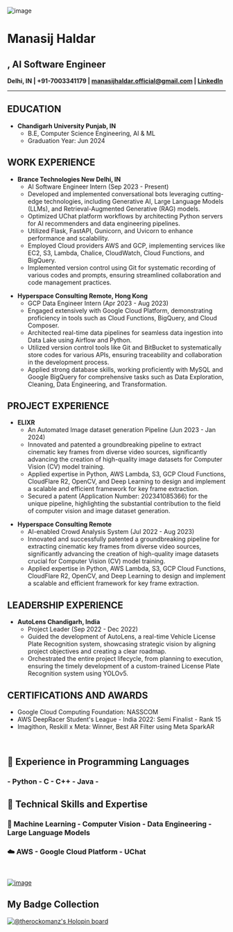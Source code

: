 ![image](https://media.licdn.com/dms/image/D4D16AQHvMkMtZMkDPw/profile-displaybackgroundimage-shrink_200_800/0/1688903162376?e=2147483647&v=beta&t=SIfM6qzISCpLVLy1g1D0k7Oop0nLEOg7hv-bVRDxWPA)

<h1>Manasij Haldar</h1><h2>, AI Software Engineer</h2>
<p><strong>Delhi, IN | +91-7003341179 | <a href="mailto:manasijhaldar.official@gmail.com">manasijhaldar.official@gmail.com</a> | <a href="https://www.linkedin.com/in/manasij-haldar/">LinkedIn</a></strong></p>

<hr>

<h2>EDUCATION</h2>
<ul>
  <li><strong>Chandigarh University Punjab, IN</strong>
    <ul>
      <li>B.E, Computer Science Engineering, AI & ML</li>
      <li>Graduation Year: Jun 2024</li>
    </ul>
  </li>
</ul>

<h2>WORK EXPERIENCE</h2>
<ul>
  <li><strong>Brance Technologies New Delhi, IN</strong>
    <ul>
      <li>AI Software Engineer Intern (Sep 2023 - Present)</li>
      <li>Developed and implemented conversational bots leveraging cutting-edge technologies, including Generative AI, Large Language Models (LLMs), and Retrieval-Augmented Generative (RAG) models.</li>
      <li>Optimized UChat platform workflows by architecting Python servers for AI recommenders and data engineering pipelines.</li>
      <li>Utilized Flask, FastAPI, Gunicorn, and Uvicorn to enhance performance and scalability.</li>
      <li>Employed Cloud providers AWS and GCP, implementing services like EC2, S3, Lambda, Chalice, CloudWatch, Cloud Functions, and BigQuery.</li>
      <li>Implemented version control using Git for systematic recording of various codes and prompts, ensuring streamlined collaboration and code management practices.</li>
    </ul>
  </li>
</ul>

<ul>
  <li><strong>Hyperspace Consulting Remote, Hong Kong</strong>
    <ul>
      <li>GCP Data Engineer Intern (Apr 2023 - Aug 2023)</li>
      <li>Engaged extensively with Google Cloud Platform, demonstrating proficiency in tools such as Cloud Functions, BigQuery, and Cloud Composer.</li>
      <li>Architected real-time data pipelines for seamless data ingestion into Data Lake using Airflow and Python.</li>
      <li>Utilized version control tools like Git and BitBucket to systematically store codes for various APIs, ensuring traceability and collaboration in the development process.</li>
      <li>Applied strong database skills, working proficiently with MySQL and Google BigQuery for comprehensive tasks such as Data Exploration, Cleaning, Data Engineering, and Transformation.</li>
    </ul>
  </li>
</ul>

<h2>PROJECT EXPERIENCE</h2>
<ul>
  <li><strong>ELIXR</strong>
    <ul>
      <li>An Automated Image dataset generation Pipeline (Jun 2023 - Jan 2024)</li>
      <li>Innovated and patented a groundbreaking pipeline to extract cinematic key frames from diverse video sources, significantly advancing the creation of high-quality image datasets for Computer Vision (CV) model training.</li>
      <li>Applied expertise in Python, AWS Lambda, S3, GCP Cloud Functions, CloudFlare R2, OpenCV, and Deep Learning to design and implement a scalable and efficient framework for key frame extraction.</li>
      <li>Secured a patent (Application Number: 202341085366) for the unique pipeline, highlighting the substantial contribution to the field of computer vision and image dataset generation.</li>
    </ul>
  </li>
</ul>

<ul>
  <li><strong>Hyperspace Consulting Remote</strong>
    <ul>
      <li>AI-enabled Crowd Analysis System (Jul 2022 - Aug 2023)</li>
      <li>Innovated and successfully patented a groundbreaking pipeline for extracting cinematic key frames from diverse video sources, significantly advancing the creation of high-quality image datasets crucial for Computer Vision (CV) model training.</li>
      <li>Applied expertise in Python, AWS Lambda, S3, GCP Cloud Functions, CloudFlare R2, OpenCV, and Deep Learning to design and implement a scalable and efficient framework for key frame extraction.</li>
    </ul>
  </li>
</ul>

<h2>LEADERSHIP EXPERIENCE</h2>
<ul>
  <li><strong>AutoLens Chandigarh, India</strong>
    <ul>
      <li>Project Leader (Sep 2022 - Dec 2022)</li>
      <li>Guided the development of AutoLens, a real-time Vehicle License Plate Recognition system, showcasing strategic vision by aligning project objectives and creating a clear roadmap.</li>
      <li>Orchestrated the entire project lifecycle, from planning to execution, ensuring the timely development of a custom-trained License Plate Recognition system using YOLOv5.</li>
    </ul>
  </li>
</ul>

<h2>CERTIFICATIONS AND AWARDS</h2>
<ul>
  <li>Google Cloud Computing Foundation: NASSCOM</li>
  <li>AWS DeepRacer Student's League - India 2022: Semi Finalist - Rank 15</li>
  <li>Imagithon, Reskill x Meta: Winner, Best AR Filter using Meta SparkAR</li>
</ul>


<br>

   ## 🔭 Experience in Programming Languages 
   ### - Python - C - C++ - Java -

   ## 🌱 Technical Skills and Expertise 
   ### 🤖 Machine Learning - Computer Vision - Data Engineering - Large Language Models
   ### ☁️ AWS - Google Cloud Platform - UChat

<br>


[![image](https://thelinkedinman.com/wp-content/uploads/2016/02/View-my-LinkedIn-profile-image-3-300x140.png)](https://www.linkedin.com/comm/mynetwork/discovery-see-all?usecase=PEOPLE_FOLLOWS&followMember=manasij-haldar)
<br>

## My Badge Collection
[![@therockomanz's Holopin board](https://holopin.me/therockomanz)](https://holopin.io/@therockomanz)

